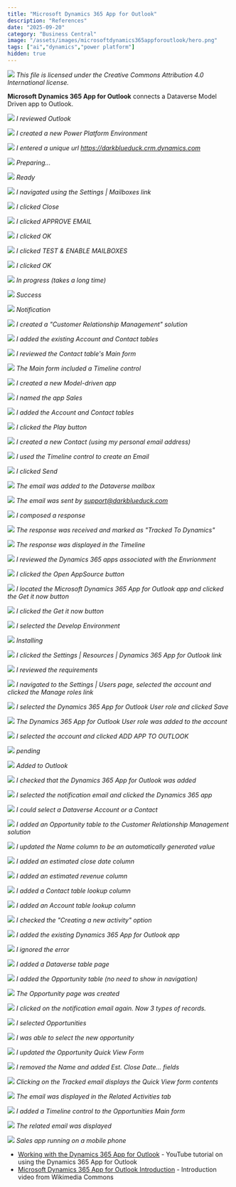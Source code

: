 ```yaml
---
title: "Microsoft Dynamics 365 App for Outlook"
description: "References"
date: "2025-09-20"
category: "Business Central"
image: "/assets/images/microsoftdynamics365appforoutlook/hero.png"
tags: ["ai","dynamics","power platform"]
hidden: true
---
```


![](/assets/images/microsoftdynamics365appforoutlook/office-365-icon-500x500.png)
*This file is licensed under the Creative Commons Attribution 4.0 International license.*


**Microsoft Dynamics 365 App for Outlook** connects a Dataverse Model Driven app to Outlook.

![](/assets/images/microsoftdynamics365appforoutlook/screenshot-2024-06-29-at-2.04.36pm-2136x1234.png)
*I reviewed Outlook*

![](/assets/images/microsoftdynamics365appforoutlook/screenshot-2024-06-29-at-2.04.59pm-2136x1234.png)
*I created a new Power Platform Environment*

![](/assets/images/microsoftdynamics365appforoutlook/screenshot-2024-06-29-at-2.05.33pm-2136x1237.png)
*I entered a unique url https://darkblueduck.crm.dynamics.com*

![](/assets/images/microsoftdynamics365appforoutlook/screenshot-2024-06-29-at-2.05.50pm-2136x1239.png)
*Preparing...*

![](/assets/images/microsoftdynamics365appforoutlook/screenshot-2024-06-29-at-2.07.17pm-2136x1112.png)
*Ready*

![](/assets/images/microsoftdynamics365appforoutlook/screenshot-2024-06-29-at-2.07.34pm-2136x1241.png)
*I navigated using the Settings | Mailboxes link*

![](/assets/images/microsoftdynamics365appforoutlook/screenshot-2024-06-29-at-2.08.19pm-2136x1184.png)
*I clicked Close*

![](/assets/images/microsoftdynamics365appforoutlook/screenshot-2024-06-29-at-2.08.58pm-2136x612.png)
*I clicked APPROVE EMAIL*

![](/assets/images/microsoftdynamics365appforoutlook/screenshot-2024-06-29-at-2.09.06pm-2136x853.png)
*I clicked OK*

![](/assets/images/microsoftdynamics365appforoutlook/screenshot-2024-06-29-at-2.09.22pm-2136x600.png)
*I clicked TEST & ENABLE MAILBOXES*

![](/assets/images/microsoftdynamics365appforoutlook/screenshot-2024-06-29-at-2.09.30pm-2136x895.png)
*I clicked OK*

![](/assets/images/microsoftdynamics365appforoutlook/screenshot-2024-06-29-at-2.12.04pm-2136x757.png)
*In progress (takes a long time)*

![](/assets/images/microsoftdynamics365appforoutlook/screenshot-2024-06-29-at-2.42.25pm-2136x641.png)
*Success*

![](/assets/images/microsoftdynamics365appforoutlook/screenshot-2024-06-29-at-2.42.48pm-2136x1100.png)
*Notification*

![](/assets/images/microsoftdynamics365appforoutlook/screenshot-2024-06-29-at-2.44.58pm-2136x1160.png)
*I created a "Customer Relationship Management" solution*

![](/assets/images/microsoftdynamics365appforoutlook/screenshot-2024-06-29-at-2.45.56pm-2136x1094.png)
*I added the existing Account and Contact tables*

![](/assets/images/microsoftdynamics365appforoutlook/screenshot-2024-06-29-at-2.46.20pm-2136x1099.png)
*I reviewed the Contact table's Main form*

![](/assets/images/microsoftdynamics365appforoutlook/screenshot-2024-06-29-at-2.47.00pm-2136x1099.png)
*The Main form included a Timeline control*

![](/assets/images/microsoftdynamics365appforoutlook/screenshot-2024-06-29-at-2.47.22pm-2136x683.png)
*I created a new Model-driven app*

![](/assets/images/microsoftdynamics365appforoutlook/screenshot-2024-06-29-at-2.47.39pm-2136x881.png)
*I named the app Sales*

![](/assets/images/microsoftdynamics365appforoutlook/screenshot-2024-06-29-at-2.48.42pm-2136x1104.png)
*I added the Account and Contact tables*

![](/assets/images/microsoftdynamics365appforoutlook/screenshot-2024-06-29-at-2.48.54pm-2136x1094.png)
*I clicked the Play button*

![](/assets/images/microsoftdynamics365appforoutlook/screenshot-2024-06-29-at-2.49.50pm-2136x1100.png)
*I created a new Contact (using my personal email address)*

![](/assets/images/microsoftdynamics365appforoutlook/screenshot-2024-06-29-at-2.50.15pm-2136x1099.png)
*I used the Timeline control to create an Email*

![](/assets/images/microsoftdynamics365appforoutlook/screenshot-2024-06-29-at-2.55.35pm-2136x1100.png)
*I clicked Send*

![](/assets/images/microsoftdynamics365appforoutlook/screenshot-2024-06-29-at-2.55.49pm-2136x1100.png)
*The email was added to the Dataverse mailbox*

![](/assets/images/microsoftdynamics365appforoutlook/screenshot-2024-06-29-at-2.56.11pm-2136x1097.png)
*The email was sent by support@darkblueduck.com*

![](/assets/images/microsoftdynamics365appforoutlook/screenshot-2024-06-29-at-2.58.01pm-1194x1260.png)
*I composed a response*

![](/assets/images/microsoftdynamics365appforoutlook/screenshot-2024-06-29-at-2.58.48pm-2136x1100.png)
*The response was received and marked as "Tracked To Dynamics"*

![](/assets/images/microsoftdynamics365appforoutlook/screenshot-2024-06-29-at-2.59.10pm-2136x1101.png)
*The response was displayed in the Timeline*

![](/assets/images/microsoftdynamics365appforoutlook/screenshot-2024-06-29-at-3.05.55pm-2136x465.png)
*I reviewed the Dynamics 365 apps associated with the Envrionment*

![](/assets/images/microsoftdynamics365appforoutlook/screenshot-2024-06-29-at-3.06.27pm-2136x1099.png)
*I clicked the Open AppSource button*

![](/assets/images/microsoftdynamics365appforoutlook/screenshot-2024-06-29-at-3.07.11pm-2136x1154.png)
*I located the Microsoft Dynamics 365 App for Outlook app and clicked the Get it now button*

![](/assets/images/microsoftdynamics365appforoutlook/screenshot-2024-06-29-at-3.07.20pm-2136x1099.png)
*I clicked the Get it now button*

![](/assets/images/microsoftdynamics365appforoutlook/screenshot-2024-06-29-at-3.07.42pm-2136x1093.png)
*I selected the Develop Environment*

![](/assets/images/microsoftdynamics365appforoutlook/screenshot-2024-06-29-at-3.08.04pm-2136x1097.png)
*Installing*

![](/assets/images/microsoftdynamics365appforoutlook/screenshot-2024-06-29-at-3.10.43pm-2136x1097.png)
*I clicked the Settings | Resources | Dynamics 365 App for Outlook link*

![](/assets/images/microsoftdynamics365appforoutlook/screenshot-2024-06-29-at-3.11.15pm-2136x1165.png)
*I reviewed the requirements*

![](/assets/images/microsoftdynamics365appforoutlook/screenshot-2024-06-29-at-3.11.49pm-2136x1093.png)
*I navigated to the Settings | Users page, selected the account and clicked the Manage roles link*

![](/assets/images/microsoftdynamics365appforoutlook/screenshot-2024-06-29-at-3.12.06pm-2136x1099.png)
*I selected the Dynamics 365 App for Outlook User role and clicked Save*

![](/assets/images/microsoftdynamics365appforoutlook/screenshot-2024-06-29-at-3.12.17pm-2136x1096.png)
*The Dynamics 365 App for Outlook User role was added to the account*

![](/assets/images/microsoftdynamics365appforoutlook/screenshot-2024-06-29-at-3.12.31pm-2136x1171.png)
*I selected the account and clicked ADD APP TO OUTLOOK*

![](/assets/images/microsoftdynamics365appforoutlook/screenshot-2024-06-29-at-3.12.45pm-2136x1164.png)
*pending*

![](/assets/images/microsoftdynamics365appforoutlook/screenshot-2024-06-29-at-3.15.30pm-2136x1164.png)
*Added to Outlook*

![](/assets/images/microsoftdynamics365appforoutlook/screenshot-2024-06-29-at-3.16.12pm-2136x1100.png)
*I checked that the Dynamics 365 App for Outlook was added*

![](/assets/images/microsoftdynamics365appforoutlook/screenshot-2024-06-29-at-3.25.26pm-2136x1099.png)
*I selected the notification email and clicked the Dynamics 365 app*

![](/assets/images/microsoftdynamics365appforoutlook/screenshot-2024-06-29-at-4.39.12pm-2136x1167.png)
*I could select a Dataverse Account or a Contact*

![](/assets/images/microsoftdynamics365appforoutlook/screenshot-2024-06-29-at-4.25.28pm-2136x1094.png)
*I added an Opportunity table to the Customer Relationship Management solution*

![](/assets/images/microsoftdynamics365appforoutlook/screenshot-2024-06-29-at-4.26.26pm-2136x1091.png)
*I updated the Name column to be an automatically generated value*

![](/assets/images/microsoftdynamics365appforoutlook/screenshot-2024-06-29-at-4.27.45pm-2136x1090.png)
*I added an estimated close date column*

![](/assets/images/microsoftdynamics365appforoutlook/screenshot-2024-06-29-at-4.28.30pm-2136x1097.png)
*I added an estimated revenue column*

![](/assets/images/microsoftdynamics365appforoutlook/screenshot-2024-06-29-at-4.29.26pm-2136x1096.png)
*I added a Contact table lookup column*

![](/assets/images/microsoftdynamics365appforoutlook/screenshot-2024-06-29-at-4.29.57pm-2136x1099.png)
*I added an Account table lookup column*

![](/assets/images/microsoftdynamics365appforoutlook/screenshot-2024-06-29-at-4.30.35pm-2136x1100.png)
*I checked the "Creating a new activity" option*

![](/assets/images/microsoftdynamics365appforoutlook/screenshot-2024-06-29-at-4.31.22pm-2136x1096.png)
*I added the existing Dynamics 365 App for Outlook app*

![](/assets/images/microsoftdynamics365appforoutlook/screenshot-2024-06-29-at-4.40.16pm-2136x1099.png)
*I ignored the error*

![](/assets/images/microsoftdynamics365appforoutlook/screenshot-2024-06-29-at-4.40.30pm-2136x1097.png)
*I added a Dataverse table page*

![](/assets/images/microsoftdynamics365appforoutlook/screenshot-2024-06-29-at-4.40.58pm-2136x1099.png)
*I added the Opportunity table (no need to show in navigation)*

![](/assets/images/microsoftdynamics365appforoutlook/screenshot-2024-06-29-at-4.41.24pm-2136x1097.png)
*The Opportunity page was created*

![](/assets/images/microsoftdynamics365appforoutlook/screenshot-2024-06-29-at-4.45.11pm-2136x1097.png)
*I clicked on the notification email again. Now 3 types of records.*

![](/assets/images/microsoftdynamics365appforoutlook/screenshot-2024-06-29-at-4.45.23pm-2136x1091.png)
*I selected Opportunities*

![](/assets/images/microsoftdynamics365appforoutlook/screenshot-2024-06-29-at-4.45.49pm-2136x1094.png)
*I was able to select the new opportunity*

![](/assets/images/microsoftdynamics365appforoutlook/screenshot-2024-06-29-at-4.48.38pm-2136x1093.png)
*I updated the Opportunity Quick View Form*

![](/assets/images/microsoftdynamics365appforoutlook/screenshot-2024-06-29-at-4.47.28pm-2136x1096.png)
*I removed the Name and added Est. Close Date... fields*

![](/assets/images/microsoftdynamics365appforoutlook/screenshot-2024-06-29-at-4.51.26pm-2136x1099.png)
*Clicking on the Tracked email displays the Quick View form contents*

![](/assets/images/microsoftdynamics365appforoutlook/screenshot-2024-06-29-at-5.28.07pm-2136x1097.png)
*The email was displayed in the Related Activities tab*

![](/assets/images/microsoftdynamics365appforoutlook/screenshot-2024-06-29-at-5.29.45pm-2136x1094.png)
*I added a Timeline control to the Opportunities Main form*

![](/assets/images/microsoftdynamics365appforoutlook/screenshot-2024-06-29-at-5.30.54pm-2136x1100.png)
*The related email was displayed*

![](/assets/images/microsoftdynamics365appforoutlook/449040931-1700129710754304-1985864385832439929-n-1242x2688.jpg)
*Sales app running on a mobile phone*

- [Working with the Dynamics 365 App for Outlook](https://www.youtube.com/watch?v=gqX5aJMDHf8) - YouTube tutorial on using the Dynamics 365 App for Outlook
- [Microsoft Dynamics 365 App for Outlook Introduction](https://commons.wikimedia.org/wiki/File:Microsoft_Dynamics_365_App_for_Outlook_Introduction.webm) - Introduction video from Wikimedia Commons
